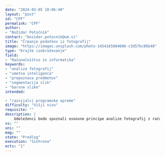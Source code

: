 ```yaml
---
date: "2024-03-05 10:06:40"
layout: "post"
id: "CPF"
permalink: "CPF"
author:
- "Božidar Potočnik"
contact: "bozidar.potocnik@um.si"
title: "Črpanje podatkov iz fotografij"
image: "https://images.unsplash.com/photo-1454165804606-c3d57bc86b40"
type: "Krajše izobraževanje"
field:
- "Računalništvo in informatika"
keywords:
- "analiza fotografij"
- "umetna inteligenca"
- "prepoznava predmetov"
- "segmentacija slik"
- "barvne slike"
intended:

- "razvijalci programske opreme"
difficulty: "Višji nivo"
requisite: ""
description: |
    Udeleženci bodo spoznali osnovne principe analize fotografij z računalnikom, principe analize fotografij z umetno inteligenco, pripravo, vrednotenje in uporabo kompleksnejših modelov umetne inteligence. V okviru osnovnih principov bodo spoznali predstavitev barvnih fotografij in slik v računalniških sistemih, osnovne operacije nad fotografijami kot so konvolucija, pragovne operacije, maskiranje in rezanje. V principih analize fotografij z umetno inteligenco bodo spoznali pogosto uporabljanje tehnike prepoznave predmetov, detekcije predmetov v sliki in segmentacije zanimivih elementov. V kombinaciji z osnovnimi operacijami bodo udeleženci analizirali vidne lastnosti elementov v fotografijah. Njihovo znanje bodo pokazali z uporabo pripravljenih modelov umetne inteligence, katere bodo vgradili v lastno programsko opremo ter jih prilagodili in optimizirali za lastne probleme. Spoznali bodo tudi pristope prilagajanja teh metod na lastne probleme.
vs: ""
uni: ""
mag: ""
state: "Predlog"
execution: "Sinhrona"
ects: "1"
---
```

